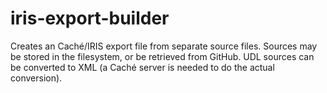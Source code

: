 # iris-export-builder

Creates an Caché/IRIS export file from separate source files.
Sources may be stored in the filesystem, or be retrieved from
GitHub. UDL sources can be converted to XML (a Caché server
is needed to do the actual conversion).
